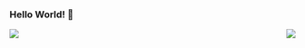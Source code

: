### Hello World! 👋
<img align="left" src="https://github-readme-stats.vercel.app/api?username=KuratasZ&show_icons=true&theme=radical" />
<img align="right" src="https://github-readme-stats.vercel.app/api/top-langs/?username=KuratasZ&layout=compact" />
